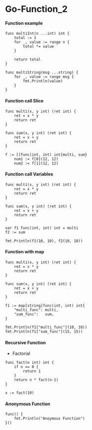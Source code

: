 # Go-Function_2

#### Function example
```
func multiInt(n ...int) int {
	total := 1
	for _, value := range n {
		total *= value
	}

	return total
}

func multiString(msg ...string) {
	for _, value := range msg {
		fmt.Println(value)
	}
}
```

#### Function call Slice
```
func multi(x, y int) (ret int) {
	ret = x * y
	return ret
}

func sum(x, y int) (ret int) {
	ret = x + y
	return ret
}

f := []func(int, int) int{multi, sum}
	num1 := f[0](12, 12)
	num2 := f[1](12, 12)
```

#### Function call Variables
```
func multi(x, y int) (ret int) {
	ret = x * y
	return ret
}

func sum(x, y int) (ret int) {
	ret = x + y
	return ret
}

var f1 func(int, int) int = multi
f2 := sum

fmt.Println(f1(10, 10), f2(10, 10))
```

#### Function with map
```
func multi(x, y int) (ret int) {
	ret = x * y
	return ret
}

func sum(x, y int) (ret int) {
	ret = x + y
	return ret
}

f1 := map[string]func(int, int) int{
	"multi_func": multi,
	"sum_func":   sum,
}

fmt.Println(f1["multi_func"](10, 10))
fmt.Println(f1["sum_func"](15, 15))
```

#### Recursive Function
* Factorial
```
func fact(n int) int {
	if n == 0 {
		return 1
	}
	return n * fact(n-1)
}

x := fact(10)
```

#### Anonymous Function
```
func() {
    fmt.Println("Anoymous Function")
}()
```